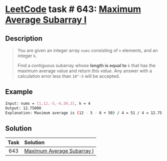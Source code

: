 # [LeetCode][leetcode] task # 643: [Maximum Average Subarray I][task]

Description
-----------

> You are given an integer array `nums` consisting of `n` elements, and an integer `k`.
> 
> Find a contiguous subarray whose **length is equal to** `k` that has the maximum average value and return _this value_.
> Any answer with a calculation error less than `10^-5` will be accepted.

 Example
-------

```sh
Input: nums = [1,12,-5,-6,50,3], k = 4
Output: 12.75000
Explanation: Maximum average is (12 - 5 - 6 + 50) / 4 = 51 / 4 = 12.75
```

Solution
--------

| Task | Solution                               |
|:----:|:---------------------------------------|
| 643  | [Maximum Average Subarray I][solution] |


[leetcode]: <http://leetcode.com/>
[task]: <https://leetcode.com/problems/maximum-average-subarray-i/>
[solution]: <https://github.com/wellaxis/praxis-leetcode/blob/main/src/main/java/com/witalis/praxis/leetcode/task/h7/p643/option/Practice.java>
